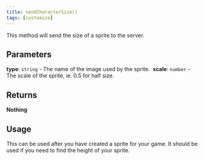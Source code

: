```yaml
---
title: sendCharacterSize()
tags: [customize]
---
```

This method will send the size of a sprite to the server.
## Parameters
**type**: `string` - The name of the image used by the sprite.
​
**scale**: `number` - The scale of the sprite, ie. 0.5 for half size.
## Returns
**Nothing**
## Usage
This can be used after you have created a sprite for your game. It should be used if you need to find the height of your sprite.

